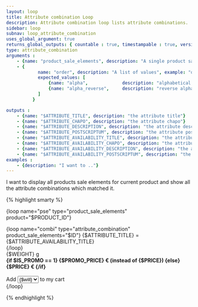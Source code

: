 ```yaml
---
layout: loop
title: Attribute combination Loop
description: Attribute combination loop lists attribute combinations.
sidebar: loop
subnav: loop_attribute_combination
uses_global_argument: true
returns_global_outputs: { countable : true, timestampable : true, versionable : false }
type: attribute_combination
arguments :
    - {name: "product_sale_elements", description: "A single product sale elements id.", example: "product=\"2\"", mandatory: "true"}
    - {
            name: "order", description: "A list of values", example: "order=\"alpha_reverse\"", default: "manual",
            expected_values: [
                {name: "alpha",             description: "alphabetical order on attribute title"},
                {name: "alpha_reverse",     description: "reverse alphabetical order on attribute title"}
            ]
          }

outputs :
    - {name: "$ATTRIBUTE_TITLE", description: "the attribute title"}
    - {name: "$ATTRIBUTE_CHAPO", description: "the attribute chapo"}
    - {name: "$ATTRIBUTE_DESCRIPTION", description: "the attribute description"}
    - {name: "$ATTRIBUTE_POSTSCRIPTUM", description: "the attribute postscriptum"}
    - {name: "$ATTRIBUTE_AVAILABILITY_TITLE", description: "the attribute availability title"}
    - {name: "$ATTRIBUTE_AVAILABILITY_CHAPO", description: "the attribute availability chapo"}
    - {name: "$ATTRIBUTE_AVAILABILITY_DESCRIPTION", description: "the attribute availability description"}
    - {name: "$ATTRIBUTE_AVAILABILITY_POSTSCRIPTUM", description: "the attribute availability postscriptum"}
examples :
    - {description: "I want to .."}
---
```


<div class="description large-12">
    I want to display all products sale elements for current product and show all the attribute combinations which matched it.
</div>

<div class="code large-12">

{% highlight smarty %}


{loop name="pse" type="product_sale_elements" product="$PRODUCT_ID"}
    <div>
        {loop name="combi" type="attribute_combination" product_sale_elements="$ID"}
        {$ATTRIBUTE_TITLE} = {$ATTRIBUTE_AVAILABILITY_TITLE}<br />
        {/loop}
        <br />{$WEIGHT} g
        <br /><strong>{if $IS_PROMO == 1} {$PROMO_PRICE} € (instead of {$PRICE}) {else} {$PRICE} € {/if}</strong>
        <br /><br />
        Add
        <select>
            {for $will=1 to $QUANTITY}
            <option>{$will}</option>
            {/for}
        </select>
        to my cart
    </div>
{/loop}


{% endhighlight %}

</div>&nbsp;